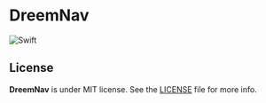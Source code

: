 # DreemNav

![Swift](https://img.shields.io/badge/Swift-5.x-orange)

## License

**DreemNav** is under MIT license. See the [LICENSE](LICENSE) file for more info.
